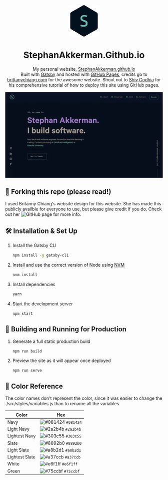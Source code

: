 <div align="center">
  <img alt="Logo" src="./src/images/logo.png" width="100" />
</div>
<h1 align="center">
  StephanAkkerman.Github.io
</h1>
<p align="center">
  My personal website, <a href="https://stephanakkerman.github.io" target="_blank">StephanAkkerman.github.io</a>
  <br>
  Built with <a href="https://www.gatsbyjs.org/" target="_blank">Gatsby</a> and hosted with <a href="https://pages.github.com/" target="_blank">GitHub Pages</a>, credits go to <a href="https://brittanychiang.com" target="_blank">brittanychiang.com</a> for the awesome website.
  Shout out to <a href="https://github.com/hivestrung" target="_blank">Shiv Godhia</a> for his comprehensive tutorial of how to deploy this site using GitHub pages.
</p>

![demo](./src/images/demo.png)

## 🚨 Forking this repo (please read!)

I used Britanny Chiang's website design for this website. 
She has made this publicly availble for everyone to use, but please give credit if you do.
Check out her ![GitHub page](https://github.com/bchiang7/v4) for more info.

## 🛠 Installation & Set Up

1. Install the Gatsby CLI

   ```sh
   npm install -g gatsby-cli
   ```

2. Install and use the correct version of Node using [NVM](https://github.com/nvm-sh/nvm)

   ```sh
   nvm install
   ```

3. Install dependencies

   ```sh
   yarn
   ```

4. Start the development server

   ```sh
   npm start
   ```

## 🚀 Building and Running for Production

1. Generate a full static production build

   ```sh
   npm run build
   ```

1. Preview the site as it will appear once deployed

   ```sh
   npm run serve
   ```

## 🎨 Color Reference

The color names don't represent the color, since it was easier to change the ./src/styles/variables.js than to rename all the variables.

| Color          | Hex                                                                |
| -------------- | ------------------------------------------------------------------ |
| Navy           | ![#081424](https://via.placeholder.com/10/081424?text=+) `#081424` |
| Light Navy     | ![#2a2b4b](https://via.placeholder.com/10/2a2b4b?text=+) `#2a2b4b` |
| Lightest Navy  | ![#303c55](https://via.placeholder.com/10/303C55?text=+) `#303c55` |
| Slate          | ![#8892b0](https://via.placeholder.com/10/8892b0?text=+) `#8892b0` |
| Light Slate    | ![#a8b2d1](https://via.placeholder.com/10/a8b2d1?text=+) `#a8b2d1` |
| Lightest Slate | ![#a37ccb](https://via.placeholder.com/10/a37ccb?text=+) `#a37ccb` |
| White          | ![#e6f1ff](https://via.placeholder.com/10/e6f1ff?text=+) `#e6f1ff` |
| Green          | ![#75ccbf](https://via.placeholder.com/10/75ccbf?text=+) `#75ccbf` |

